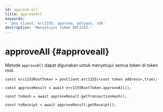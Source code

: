 ```yaml
---
id: approve-all
title: approveAll
keywords:
- 'pos client, erc1155, approve, polygon, sdk'
description: 'Menyetujui token ERC1155.'
---
```


# approveAll {#approveall}

Metode `approveAll` dapat digunakan untuk menyetujui semua token di token root.

```
const erc1155RootToken = posClient.erc1155(<root token address>,true);

const approveResult = await erc1155RootToken.approveAll();

const txHash = await approveResult.getTransactionHash();

const txReceipt = await approveResult.getReceipt();

```
